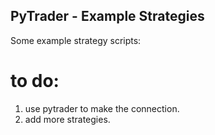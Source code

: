 ## PyTrader  - Example Strategies
Some example strategy scripts:

# to do:
1. use pytrader to make the connection.
2. add more strategies.
